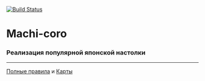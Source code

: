 [![Build Status](https://travis-ci.org/shutalker/machi-coro.svg?branch=develop)](https://travis-ci.org/shutalker/machi-coro)
# Machi-coro
### Реализация популярной японской настолки
---
[Полные правила](https://hobbygames.ru/download/rules/Machi_Koro_rules-web_2015.pdf) и [Карты](http://tesera.ru/images/items/336041/machi%20koro.pdf)
